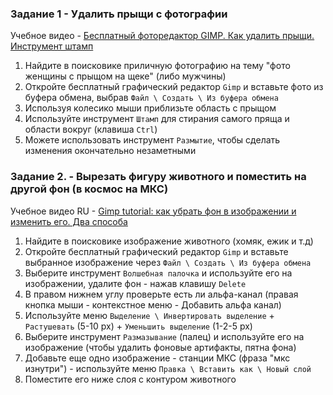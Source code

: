 ### Задание 1 - Удалить прыщи с фотографии

Учебное видео - [Бесплатный фоторедактор GIMP. Как удалить прыщи. Инструмент штамп](https://www.youtube.com/watch?v=xrk5NV3_V-w)
1. Найдите в поисковике приличную фотографию на тему "фото женщины с прыщом на щеке" (либо мужчины)
2. Откройте бесплатный графический редактор `Gimp` и вставьте фото из буфера обмена, выбрав `Файл \ Создать \ Из буфера обмена`
3. Используя колесико мыши приблизьте область с прыщом
4. Используйте инструмент `Штамп` для стирания самого пряща и области вокруг (клавиша `Ctrl`)
5. Можете использовать инструмент `Размытие`, чтобы сделать изменения окончательно незаметными

### Задание 2. - Вырезать фигуру животного и поместить на другой фон (в космос на МКС)

Учебное видео RU - [Gimp tutorial: как убрать фон в изображении и изменить его. Два способа](https://www.youtube.com/watch?v=pQtw2NvSZZE)
1. Найдите в поисковике изображение животного (хомяк, ежик и т.д)
2. Откройте бесплатный графический редактор `Gimp` и вставьте выбранное изображение через `Файл \ Создать \ Из буфера обмена`
3. Выберите инструмент `Волшебная палочка` и используйте его на изображении, удалите фон - нажав клавишу `Delete`
4. В правом нижнем углу проверьте есть ли альфа-канал (правая кнопка мыши - контекстное меню - Добавить альфа канал)
5. Используйте меню `Выделение \ Инвертировать выделение` + `Растушевать` (5-10 px) + `Уменьшить выделение` (1-2-5 px)
6. Выберите инструмент `Размазывание` (палец) и используйте его на изображение (чтобы удалить фоновые артифакты, пятна фона)
7. Добавьте еще одно изображение - станции МКС (фраза "мкс изнутри") - используйте меню `Правка \ Вставить как \ Новый слой`
8. Поместите его ниже слоя с контуром животного

